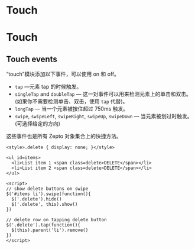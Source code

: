 # Touch

# Touch

## Touch events

“touch”模块添加以下事件，可以使用 on 和 off。

*   `tap` —元素 tap 的时候触发。
*   `singleTap` and `doubleTap` — 这一对事件可以用来检测元素上的单击和双击。(如果你不需要检测单击、双击，使用 `tap` 代替)。
*   `longTap` — 当一个元素被按住超过 750ms 触发。
*   `swipe`, `swipeLeft`, `swipeRight`, `swipeUp`, `swipeDown` — 当元素被划过时触发。(可选择给定的方向)

这些事件也是所有 Zepto 对象集合上的快捷方法。

```
<style>.delete { display: none; }</style>

<ul id=items>
  <li>List item 1 <span class=delete>DELETE</span></li>
  <li>List item 2 <span class=delete>DELETE</span></li>
</ul>

<script>
// show delete buttons on swipe
$('#items li').swipe(function(){
  $('.delete').hide()
  $('.delete', this).show()
})

// delete row on tapping delete button
$('.delete').tap(function(){
  $(this).parent('li').remove()
})
</script> 
```